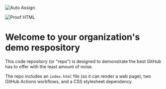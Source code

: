 ![Auto Assign](https://github.com/Devops-community001/demo-repository/actions/workflows/auto-assign.yml/badge.svg)

![Proof HTML](https://github.com/Devops-community001/demo-repository/actions/workflows/proof-html.yml/badge.svg)

# Welcome to your organization's demo respository
This code repository (or "repo") is designed to demonstrate the best GitHub has to offer with the least amount of noise.

The repo includes an `index.html` file (so it can render a web page), two GitHub Actions workflows, and a CSS stylesheet dependency.
